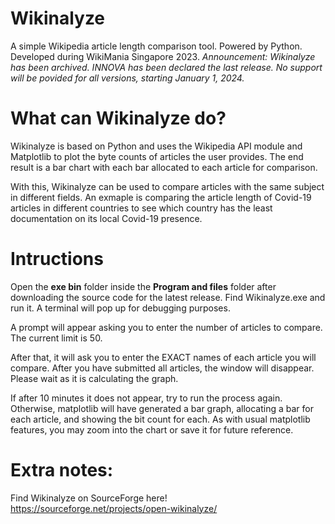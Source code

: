 # Wikinalyze
A simple Wikipedia article length comparison tool. Powered by Python. Developed during WikiMania Singapore 2023. 
_Announcement: Wikinalyze has been archived. INNOVA has been declared the last release. No support will be povided for all versions, starting January 1, 2024._

What can Wikinalyze do?
==============
Wikinalyze is based on Python and uses the Wikipedia API module and Matplotlib to plot the byte counts of articles the user provides. The end result is a bar chart with each bar allocated to each article for comparison. 

With this, Wikinalyze can be used to compare articles with the same subject in different fields. An exmaple is comparing the article length of Covid-19 articles in different countries to see which country has the least documentation on its local Covid-19 presence.

Intructions
==============
Open the **exe bin** folder inside the **Program and files** folder after downloading the source code for the latest release. Find Wikinalyze.exe and run it. A terminal will pop up for debugging purposes.

A prompt will appear asking you to enter the number of articles to compare. The current limit is 50.

After that, it will ask you to enter the EXACT names of each article you will compare. After you have submitted all articles, the window will disappear. Please wait as it is calculating the graph.

If after 10 minutes it does not appear, try to run the process again. Otherwise, matplotlib will have generated a bar graph, allocating a bar for each article, and showing the bit count for each. As with usual matplotlib features, you may zoom into the chart or save it for future reference.

Extra notes:
==============
Find Wikinalyze on SourceForge here! https://sourceforge.net/projects/open-wikinalyze/
